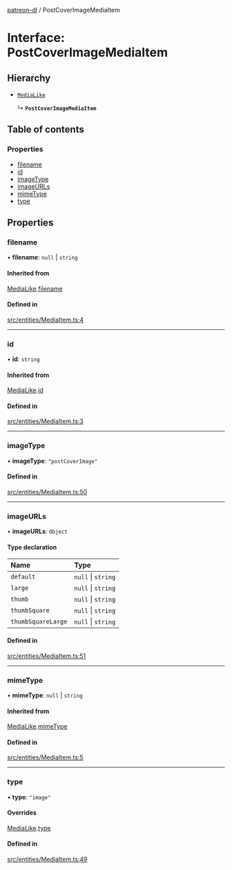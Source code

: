 [patreon-dl](../README.md) / PostCoverImageMediaItem

# Interface: PostCoverImageMediaItem

## Hierarchy

- [`MediaLike`](MediaLike.md)

  ↳ **`PostCoverImageMediaItem`**

## Table of contents

### Properties

- [filename](PostCoverImageMediaItem.md#filename)
- [id](PostCoverImageMediaItem.md#id)
- [imageType](PostCoverImageMediaItem.md#imagetype)
- [imageURLs](PostCoverImageMediaItem.md#imageurls)
- [mimeType](PostCoverImageMediaItem.md#mimetype)
- [type](PostCoverImageMediaItem.md#type)

## Properties

### filename

• **filename**: ``null`` \| `string`

#### Inherited from

[MediaLike](MediaLike.md).[filename](MediaLike.md#filename)

#### Defined in

[src/entities/MediaItem.ts:4](https://github.com/patrickkfkan/patreon-dl/blob/0767bc1/src/entities/MediaItem.ts#L4)

___

### id

• **id**: `string`

#### Inherited from

[MediaLike](MediaLike.md).[id](MediaLike.md#id)

#### Defined in

[src/entities/MediaItem.ts:3](https://github.com/patrickkfkan/patreon-dl/blob/0767bc1/src/entities/MediaItem.ts#L3)

___

### imageType

• **imageType**: ``"postCoverImage"``

#### Defined in

[src/entities/MediaItem.ts:50](https://github.com/patrickkfkan/patreon-dl/blob/0767bc1/src/entities/MediaItem.ts#L50)

___

### imageURLs

• **imageURLs**: `Object`

#### Type declaration

| Name | Type |
| :------ | :------ |
| `default` | ``null`` \| `string` |
| `large` | ``null`` \| `string` |
| `thumb` | ``null`` \| `string` |
| `thumbSquare` | ``null`` \| `string` |
| `thumbSquareLarge` | ``null`` \| `string` |

#### Defined in

[src/entities/MediaItem.ts:51](https://github.com/patrickkfkan/patreon-dl/blob/0767bc1/src/entities/MediaItem.ts#L51)

___

### mimeType

• **mimeType**: ``null`` \| `string`

#### Inherited from

[MediaLike](MediaLike.md).[mimeType](MediaLike.md#mimetype)

#### Defined in

[src/entities/MediaItem.ts:5](https://github.com/patrickkfkan/patreon-dl/blob/0767bc1/src/entities/MediaItem.ts#L5)

___

### type

• **type**: ``"image"``

#### Overrides

[MediaLike](MediaLike.md).[type](MediaLike.md#type)

#### Defined in

[src/entities/MediaItem.ts:49](https://github.com/patrickkfkan/patreon-dl/blob/0767bc1/src/entities/MediaItem.ts#L49)
